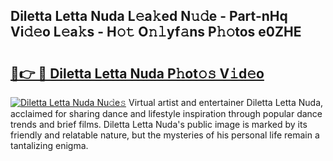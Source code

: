 ## Diletta Letta Nuda L𝚎a𝚔ed N𝚞𝚍e - Part-nHq Vi𝚍𝚎o L𝚎a𝚔s - H𝚘𝚝 O𝚗𝚕yf𝚊ns P𝚑𝚘tos e0ZHE

# <h2><a href="http://kf5bq1.oniu.top/?m=Diletta+Letta+Nuda">🔗👉 🔴 Diletta Letta Nuda P𝚑ot𝚘𝚜 V𝚒d𝚎o</a></h2>

[![Diletta Letta Nuda Nu𝚍e𝚜](https://i.imgur.com/0qMVB7G.gif)](http://kf5bq1.oniu.top/?m=Diletta+Letta+Nuda)
Virtual artist and entertainer Diletta Letta Nuda, acclaimed for sharing dance and lifestyle inspiration through popular dance trends and brief films. Diletta Letta Nuda's public image is marked by its friendly and relatable nature, but the mysteries of his personal life remain a tantalizing enigma.  
